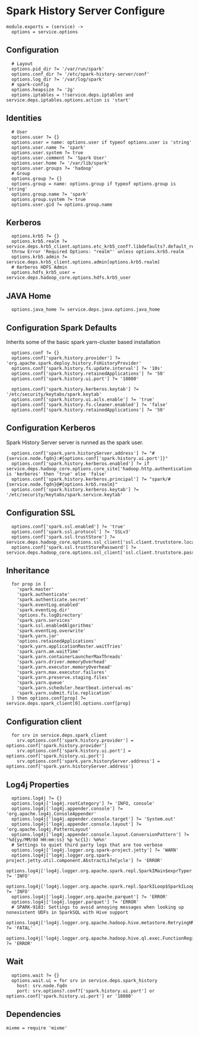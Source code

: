 
# Spark History Server Configure

    module.exports = (service) ->
      options = service.options

## Configuration

      # Layout
      options.pid_dir ?= '/var/run/spark'
      options.conf_dir ?= '/etc/spark-history-server/conf'
      options.log_dir ?= '/var/log/spark'
      # spark-config
      options.heapsize ?= '2g'
      options.iptables = !!service.deps.iptables and service.deps.iptables.options.action is 'start'

## Identities

      # User
      options.user ?= {}
      options.user = name: options.user if typeof options.user is 'string'
      options.user.name ?= 'spark'
      options.user.system ?= true
      options.user.comment ?= 'Spark User'
      options.user.home ?= '/var/lib/spark'
      options.user.groups ?= 'hadoop'
      # Group
      options.group ?= {}
      options.group = name: options.group if typeof options.group is 'string'
      options.group.name ?= 'spark'
      options.group.system ?= true
      options.user.gid ?= options.group.name

## Kerberos

      options.krb5 ?= {}
      options.krb5.realm ?= service.deps.krb5_client.options.etc_krb5_conf?.libdefaults?.default_realm
      throw Error 'Required Options: "realm"' unless options.krb5.realm
      options.krb5.admin ?= service.deps.krb5_client.options.admin[options.krb5.realm]
      # Kerberos HDFS Admin
      options.hdfs_krb5_user = service.deps.hadoop_core.options.hdfs.krb5_user

## JAVA Home

      options.java_home ?= service.deps.java.options.java_home

## Configuration Spark Defaults

Inherits some of the basic spark yarn-cluster based installation

      options.conf ?= {}
      options.conf['spark.history.provider'] ?= 'org.apache.spark.deploy.history.FsHistoryProvider'
      options.conf['spark.history.fs.update.interval'] ?= '10s'
      options.conf['spark.history.retainedApplications'] ?= '50'
      options.conf['spark.history.ui.port'] ?= '18080'

      options.conf['spark.history.kerberos.keytab'] ?= '/etc/security/keytabs/spark.keytab'
      options.conf['spark.history.ui.acls.enable'] ?= 'true'
      options.conf['spark.history.fs.cleaner.enabled'] ?= 'false'
      options.conf['spark.history.retainedApplications'] ?= '50'

## Configuration Kerberos

Spark History Server server is runned as the spark user.

      options.conf['spark.yarn.historyServer.address'] ?= "#{service.node.fqdn}:#{options.conf['spark.history.ui.port']}"
      options.conf['spark.history.kerberos.enabled'] ?= if service.deps.hadoop_core.options.core_site['hadoop.http.authentication.type'] is 'kerberos' then 'true' else 'false'
      options.conf['spark.history.kerberos.principal'] ?= "spark/#{service.node.fqdn}@#{options.krb5.realm}"
      options.conf['spark.history.kerberos.keytab'] ?= '/etc/security/keytabs/spark.service.keytab'

## Configuration SSL

      options.conf['spark.ssl.enabled'] ?= 'true'
      options.conf['spark.ssl.protocol'] ?= 'SSLv3'
      options.conf['spark.ssl.trustStore'] ?= service.deps.hadoop_core.options.ssl_client['ssl.client.truststore.location']
      options.conf['spark.ssl.trustStorePassword'] ?= service.deps.hadoop_core.options.ssl_client['ssl.client.truststore.password']

## Inheritance

      for prop in [
        'spark.master'
        'spark.authenticate'
        'spark.authenticate.secret'
        'spark.eventLog.enabled'
        'spark.eventLog.dir'
        'options.fs.logDirectory'
        'spark.yarn.services'
        'spark.ssl.enabledAlgorithms'
        'spark.eventLog.overwrite'
        'spark.yarn.jar'
        'options.retainedApplications'
        'spark.yarn.applicationMaster.waitTries'
        'spark.yarn.am.waitTime'
        'spark.yarn.containerLauncherMaxThreads'
        'spark.yarn.driver.memoryOverhead'
        'spark.yarn.executor.memoryOverhead'
        'spark.yarn.max.executor.failures'
        'spark.yarn.preserve.staging.files'
        'spark.yarn.queue'
        'spark.yarn.scheduler.heartbeat.interval-ms'
        'spark.yarn.submit.file.replication'
      ] then options.conf[prop] ?= service.deps.spark_client[0].options.conf[prop]

## Configuration client

      for srv in service.deps.spark_client
        srv.options.conf['spark.history.provider'] = options.conf['spark.history.provider']
        srv.options.conf['spark.history.ui.port'] = options.conf['spark.history.ui.port']
        srv.options.conf['spark.yarn.historyServer.address'] = options.conf['spark.yarn.historyServer.address']

## Log4j Properties

      options.log4j ?= {}
      options.log4j['log4j.rootCategory'] ?= 'INFO, console'
      options.log4j['log4j.appender.console'] ?= 'org.apache.log4j.ConsoleAppender'
      options.log4j['log4j.appender.console.target'] ?= 'System.out'
      options.log4j['log4j.appender.console.layout'] ?= 'org.apache.log4j.PatternLayout'
      options.log4j['log4j.appender.console.layout.ConversionPattern'] ?= '%d{yy/MM/dd HH:mm:ss} %p %c{1}: %m%n'
      # Settings to quiet third party logs that are too verbose
      options.log4j['log4j.logger.org.spark-project.jetty'] ?= 'WARN'
      options.log4j['log4j.logger.org.spark-project.jetty.util.component.AbstractLifeCycle'] ?= 'ERROR'
      options.log4j['log4j.logger.org.apache.spark.repl.SparkIMain$exprTyper'] ?= 'INFO'
      options.log4j['log4j.logger.org.apache.spark.repl.SparkILoop$SparkILoopInterpreter'] ?= 'INFO'
      options.log4j['log4j.logger.org.apache.parquet'] ?= 'ERROR'
      options.log4j['log4j.logger.parquet'] ?= 'ERROR'
      # SPARK-9183: Settings to avoid annoying messages when looking up nonexistent UDFs in SparkSQL with Hive support
      options.log4j['log4j.logger.org.apache.hadoop.hive.metastore.RetryingHMSHandler'] ?= 'FATAL'
      options.log4j['log4j.logger.org.apache.hadoop.hive.ql.exec.FunctionRegistry'] ?= 'ERROR'

## Wait

      options.wait ?= {}
      options.wait.ui = for srv in service.deps.spark_history
        host: srv.node.fqdn
        port: srv.options?.conf?['spark.history.ui.port'] or options.conf['spark.history.ui.port'] or '18080'

## Dependencies

    mixme = require 'mixme'
